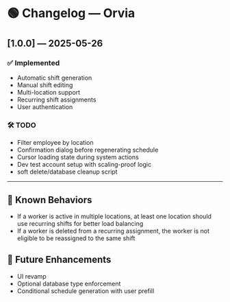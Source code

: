 # 🟢 Changelog — Orvia

## [1.0.0] — 2025-05-26

### ✅ Implemented
- Automatic shift generation
- Manual shift editing
- Multi-location support
- Recurring shift assignments
- User authentication

### 🛠️ TODO
- Filter employee by location
- Confirmation dialog before regenerating schedule
- Cursor loading state during system actions
- Dev test account setup with scaling-proof logic
- soft delete/database cleanup script


---

## 🧩 Known Behaviors
- If a worker is active in multiple locations, at least one location should use recurring shifts for better load balancing
- If a worker is deleted from a recurring assignment, the worker is not eligible to be reassigned to the same shift

## 📍 Future Enhancements
- UI revamp
- Optional database type enforcement
- Conditional schedule generation with user prefill
